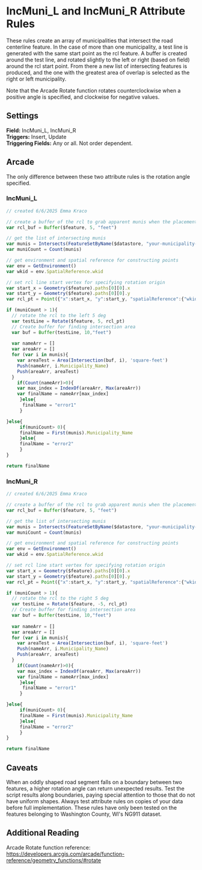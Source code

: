 # IncMuni_L and IncMuni_R Attribute Rules
These rules create an array of municipalities that intersect the road centerline feature. 
In the case of more than one municipality, a test line is generated with the same start point as the rcl feature. A
buffer is created around the test line, and rotated slightly to the left or right (based on field) around the rcl
start point. From there a new list of intersecting features is produced, and the one with the greatest area of overlap 
is selected as the right or left municipality.

Note that the Arcade Rotate function rotates counterclockwise when a positive angle is specified, and clockwise for negative
values.

## Settings
**Field:** IncMuni_L, IncMuni_R  
**Triggers:** Insert, Update   
**Triggering Fields:** Any or all. Not order dependent.  

## Arcade 
The only difference between these two attribute rules is the rotation angle specified.
### IncMuni_L
```js
// created 6/6/2025 Emma Kraco

// create a buffer of the rcl to grab apparent munis when the placement isn't precise
var rcl_buf = Buffer($feature, 5, "feet")

// get the list of intersecting munis
var munis = Intersects(FeatureSetByName($datastore, "your-municipality-feature", ["Municipality_Name"], true),rcl_buf)
var muniCount = Count(munis)

// get environment and spatial reference for constructing points
var env = GetEnvironment()
var wkid = env.SpatialReference.wkid

// set rcl line start vertex for specifying rotation origin
var start_x = Geometry($feature).paths[0][0].x
var start_y = Geometry($feature).paths[0][0].y
var rcl_pt = Point({"x":start_x, "y":start_y, "spatialReference":{"wkid": wkid}})

if (muniCount > 1){
  // rotate the rcl to the left 5 deg
  var testLine = Rotate($feature, 5, rcl_pt)
  // Create buffer for finding intersection area
  var buf = Buffer(testLine, 10,"feet")
 
  var nameArr = []
  var areaArr = []
  for (var i in munis){
    var areaTest = Area(Intersection(buf, i), 'square-feet')
    Push(nameArr, i.Municipality_Name)
    Push(areaArr, areaTest)
  }
    if(Count(nameArr)>0){
    var max_index = IndexOf(areaArr, Max(areaArr))
    var finalName = nameArr[max_index]
     }else{
      finalName = "error1"
     }

}else{
     if(muniCount> 0){
     finalName = First(munis).Municipality_Name
     }else{
     finalName = "error2"
     }
}

return finalName


```

### IncMuni_R
```js
// created 6/6/2025 Emma Kraco

// create a buffer of the rcl to grab apparent munis when the placement isn't precise
var rcl_buf = Buffer($feature, 5, "feet")

// get the list of intersecting munis
var munis = Intersects(FeatureSetByName($datastore, "your-municipality-feature", ["Municipality_Name"], true),rcl_buf)
var muniCount = Count(munis)

// get environment and spatial reference for constructing points
var env = GetEnvironment()
var wkid = env.SpatialReference.wkid

// set rcl line start vertex for specifying rotation origin
var start_x = Geometry($feature).paths[0][0].x
var start_y = Geometry($feature).paths[0][0].y
var rcl_pt = Point({"x":start_x, "y":start_y, "spatialReference":{"wkid": wkid}})

if (muniCount > 1){
  // rotate the rcl to the right 5 deg
  var testLine = Rotate($feature, -5, rcl_pt)
  // Create buffer for finding intersection area
  var buf = Buffer(testLine, 10,"feet")
 
  var nameArr = []
  var areaArr = []
  for (var i in munis){
    var areaTest = Area(Intersection(buf, i), 'square-feet')
    Push(nameArr, i.Municipality_Name)
    Push(areaArr, areaTest)
  }
    if(Count(nameArr)>0){
    var max_index = IndexOf(areaArr, Max(areaArr))
    var finalName = nameArr[max_index]
     }else{
      finalName = "error1"
     }

}else{
     if(muniCount> 0){
     finalName = First(munis).Municipality_Name
     }else{
     finalName = "error2"
     }
}

return finalName


```
## Caveats
When an oddly shaped road segment falls on a boundary between two features, a higher rotation angle can return unexpected 
results. Test the script results along boundaries, paying special attention to those that do not have uniform shapes. Always
test attribute rules on copies of your data before full implementation. These rules have only been tested on the features 
belonging to Washington County, WI's NG911 dataset. 


## Additional Reading
Arcade Rotate function reference: https://developers.arcgis.com/arcade/function-reference/geometry_functions/#rotate
